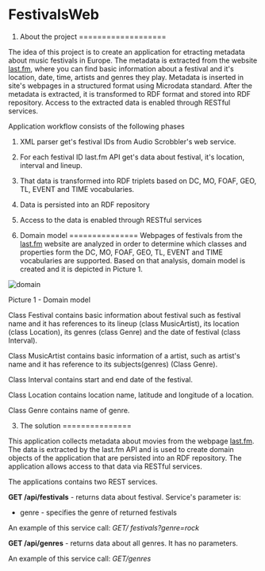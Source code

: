 FestivalsWeb
============

1. About the project
===================

The idea of this project is to create an application for etracting metadata about music festivals in Europe. The metadata is extracted from the website [last.fm](http://www.last.fm/), where you can find basic information about a festival and it's location, date, time, artists and genres they play. Metadata is inserted in site's webpages in a structured format using Microdata standard. After the metadata is extracted, it is transformed to RDF format and stored into RDF repository. Access to the extracted data is enabled through RESTful services.

Application workflow consists of the following phases

1. XML parser get's festival IDs from Audio Scrobbler's web service.
2. For each festival ID last.fm API get's data about festival, it's location, interval and lineup.
3. That data is transformed into RDF triplets based on DC, MO, FOAF, GEO, TL, EVENT and TIME vocabularies.
4. Data is persisted into an RDF repository
5. Access to the data is enabled through RESTful services


2. Domain model
===============
Webpages of festivals from the [last.fm](http://www.last.fm/) website are analyzed in order to determine which classes and properties form the DC, MO, FOAF, GEO, TL, EVENT and TIME vocabularies are supported. Based on that analysis, domain model is created and it is depicted in Picture 1.

![domain](https://github.com/TheCoa/FestivalsWeb/blob/master/docs/image/domain_model.png)

Picture 1 - Domain model

Class Festival contains basic information about festival such as festival name and it has references to its lineup (class MusicArtist), its location (class Location), its genres (class Genre) and the date of festival (class Interval).

Class MusicArtist contains basic information of a artist, such as artist's name and it has reference to its subjects(genres) (Class Genre).

Class Interval contains start and end date of the festival.

Class Location contains location name, latitude and longitude of a location.

Class Genre contains name of genre.

3. The solution
===============

This application collects metadata about movies from the webpage [last.fm](http://www.last.fm/). The data is extracted by the last.fm API and is used to create domain objects of the application that are persisted into an RDF repository. The application allows access to that data via RESTful services.

The applications contains two REST services.

**GET /api/festivals** - returns data about festival. Service's parameter is:
 - genre - specifies the genre of returned festivals
  
An example of this service call:
  *GET/ festivals?genre=rock*

**GET /api/genres** - returns data about all genres. It has no parameters.

An example of this service call:
  *GET/genres*
